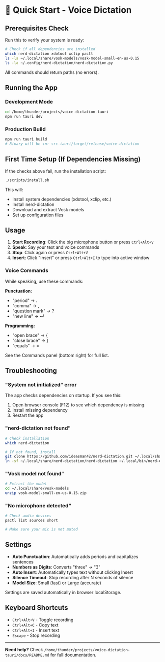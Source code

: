 # 🚀 Quick Start - Voice Dictation

## Prerequisites Check

Run this to verify your system is ready:

```bash
# Check if all dependencies are installed
which nerd-dictation xdotool xclip pactl
ls -la ~/.local/share/vosk-models/vosk-model-small-en-us-0.15
ls -la ~/.config/nerd-dictation/nerd-dictation.py
```

All commands should return paths (no errors).

## Running the App

### Development Mode

```bash
cd /home/thunder/projects/voice-dictation-tauri
npm run tauri dev
```

### Production Build

```bash
npm run tauri build
# Binary will be in: src-tauri/target/release/voice-dictation
```

## First Time Setup (If Dependencies Missing)

If the checks above fail, run the installation script:

```bash
./scripts/install.sh
```

This will:
- Install system dependencies (xdotool, xclip, etc.)
- Install nerd-dictation
- Download and extract Vosk models
- Set up configuration files

## Usage

1. **Start Recording**: Click the big microphone button or press `Ctrl+Alt+V`
2. **Speak**: Say your text and voice commands
3. **Stop**: Click again or press `Ctrl+Alt+V`
4. **Insert**: Click "Insert" or press `Ctrl+Alt+I` to type into active window

### Voice Commands

While speaking, use these commands:

**Punctuation:**
- "period" → .
- "comma" → ,
- "question mark" → ?
- "new line" → ↵

**Programming:**
- "open brace" → {
- "close brace" → }
- "equals" → =

See the Commands panel (bottom right) for full list.

## Troubleshooting

### "System not initialized" error

The app checks dependencies on startup. If you see this:

1. Open browser console (F12) to see which dependency is missing
2. Install missing dependency
3. Restart the app

### "nerd-dictation not found"

```bash
# Check installation
which nerd-dictation

# If not found, install
git clone https://github.com/ideasman42/nerd-dictation.git ~/.local/share/nerd-dictation
ln -sf ~/.local/share/nerd-dictation/nerd-dictation ~/.local/bin/nerd-dictation
```

### "Vosk model not found"

```bash
# Extract the model
cd ~/.local/share/vosk-models
unzip vosk-model-small-en-us-0.15.zip
```

### "No microphone detected"

```bash
# Check audio devices
pactl list sources short

# Make sure your mic is not muted
```

## Settings

- **Auto Punctuation**: Automatically adds periods and capitalizes sentences
- **Numbers as Digits**: Converts "three" → "3"
- **Auto Insert**: Automatically types text without clicking Insert
- **Silence Timeout**: Stop recording after N seconds of silence
- **Model Size**: Small (fast) or Large (accurate)

Settings are saved automatically in browser localStorage.

## Keyboard Shortcuts

- `Ctrl+Alt+V` - Toggle recording
- `Ctrl+Alt+C` - Copy text
- `Ctrl+Alt+I` - Insert text
- `Escape` - Stop recording

---

**Need help?** Check `/home/thunder/projects/voice-dictation-tauri/docs/README.md` for full documentation.
